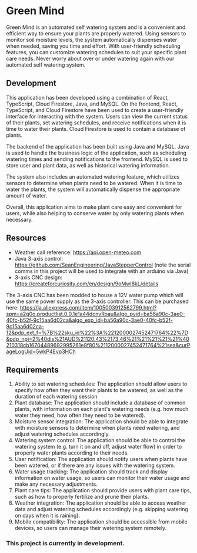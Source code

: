 # Green Mind

Green Mind is an automated self watering system and is a convenient and efficient way to ensure your plants are properly watered. Using sensors to monitor soil moisture levels, the system automatically dispenses water when needed, saving you time and effort. With user-friendly scheduling features, you can customize watering schedules to suit your specific plant care needs. Never worry about over or under watering again with our automated self watering system.

## Development
This application has been developed using a combination of React, TypeScript, Cloud Firestore, Java, and MySQL. 
On the frontend, React, TypeScript, and Cloud Firestore have been used to create a user-friendly interface for interacting with the system.
Users can view the current status of their plants, set watering schedules, and receive notifications when it is time to water their plants.
Cloud Firestore is used to contain a database of plants.

The backend of the application has been built using Java and MySQL. 
Java is used to handle the business logic of the application, such as scheduling watering times and sending notifications to the frontend. 
MySQL is used to store user and plant data, as well as historical watering information.

The system also includes an automated watering feature, which utilizes sensors to determine when plants need to be watered. 
When it is time to water the plants, the system will automatically dispense the appropriate amount of water.

Overall, this application aims to make plant care easy and convenient for users, while also helping to conserve water by only watering plants when necessary.

## Resources
- Weather call reference: https://api.open-meteo.com
- Java 3-axis control: https://github.com/SeanEngineering/JavaStepperControl (note the serial comms in this project will be used to integrate with an arduino via Java)
- 3-axis CNC design: https://createforcuriosity.com/en/design/9oMwl8kL/details

The 3-axis CNC has been modded to house a 12V water pump which will use the same power supply as the 3-axis controller. This can be purchased here: https://ja.aliexpress.com/item/1005003912562799.html?spm=a2g0o.productlist.0.0.1e1a44dcnvRoau&algo_pvid=ba56a90c-3ae0-40fc-b52f-9c15aa6d02ca&algo_exp_id=ba56a90c-3ae0-40fc-b52f-9c15aa6d02ca-12&pdp_ext_f=%7B%22sku_id%22%3A%2212000027452471764%22%7D&pdp_npi=2%40dis%21AUD%21120.43%2173.46%21%21%21%21%21%40210318cb16704489692995261e8f80%2112000027452471764%21sea&curPageLogUid=5wkP4Evp3HCh

## Requirements
1. Ability to set watering schedules: The application should allow users to specify how often they want their plants to be watered, as well as the duration of each watering session
2. Plant database: The application should include a database of common plants, with information on each plant's watering needs (e.g. how much water they need, how often they need to be watered).
3. Moisture sensor integration: The application should be able to integrate with moisture sensors to determine when plants need watering, and adjust watering schedules accordingly.
4. Watering system control: The application should be able to control the watering system (e.g. turn it on and off, adjust water flow) in order to properly water plants according to their needs.
5. User notification: The application should notify users when plants have been watered, or if there are any issues with the watering system.
6. Water usage tracking: The application should track and display information on water usage, so users can monitor their water usage and make any necessary adjustments.
7. Plant care tips: The application should provide users with plant care tips, such as how to properly fertilize and prune their plants.
8. Weather integration: The application should be able to access weather data and adjust watering schedules accordingly (e.g. skipping watering on days when it is raining).
9. Mobile compatibility: The application should be accessible from mobile devices, so users can manage their watering system remotely.

### This project is currently in development.
